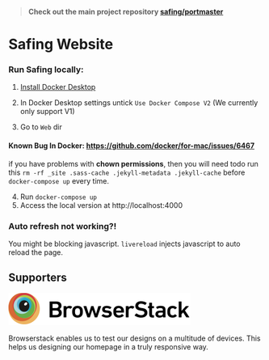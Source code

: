 > **Check out the main project repository [safing/portmaster](https://github.com/safing/portmaster)**

# Safing Website

### Run Safing locally:

1. [Install Docker Desktop](https://www.docker.com/get-started)

2. In Docker Desktop settings untick `Use Docker Compose V2` (We currently only support V1)

3. Go to `Web` dir

#### Known Bug In Docker: https://github.com/docker/for-mac/issues/6467
if you have problems with **chown permissions**, then you will need todo run this `rm -rf _site .sass-cache .jekyll-metadata .jekyll-cache` before `docker-compose up` every time.

4. Run `docker-compose up`
5. Access the local version at http://localhost:4000

### Auto refresh not working?!
You might be blocking javascript. `livereload` injects javascript to auto reload the page.

## Supporters

[![Browserstack](/assets/img/external/logos/browserstack.svg)](http://www.browserstack.com/)

Browserstack enables us to test our designs on a multitude of devices. This helps us designing our homepage in a truly responsive way.

<!-- dummy change to trigger github pages deployment: . -->
